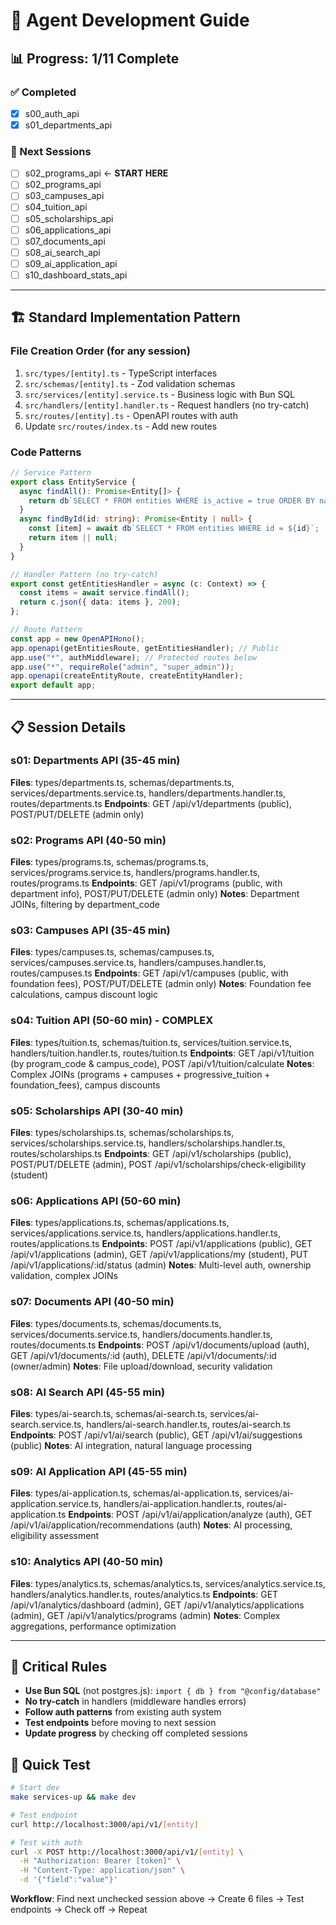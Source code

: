 # 🤖 Agent Development Guide

## 📊 Progress: 1/11 Complete

### ✅ Completed
- [x] s00_auth_api
- [x] s01_departments_api

### 🔄 Next Sessions
- [ ] s02_programs_api ← **START HERE**
- [ ] s02_programs_api
- [ ] s03_campuses_api
- [ ] s04_tuition_api
- [ ] s05_scholarships_api
- [ ] s06_applications_api
- [ ] s07_documents_api
- [ ] s08_ai_search_api
- [ ] s09_ai_application_api
- [ ] s10_dashboard_stats_api

---

## 🏗️ Standard Implementation Pattern

### File Creation Order (for any session)
1. `src/types/[entity].ts` - TypeScript interfaces
2. `src/schemas/[entity].ts` - Zod validation schemas
3. `src/services/[entity].service.ts` - Business logic with Bun SQL
4. `src/handlers/[entity].handler.ts` - Request handlers (no try-catch)
5. `src/routes/[entity].ts` - OpenAPI routes with auth
6. Update `src/routes/index.ts` - Add new routes

### Code Patterns
```typescript
// Service Pattern
export class EntityService {
  async findAll(): Promise<Entity[]> {
    return db`SELECT * FROM entities WHERE is_active = true ORDER BY name`;
  }
  async findById(id: string): Promise<Entity | null> {
    const [item] = await db`SELECT * FROM entities WHERE id = ${id}`;
    return item || null;
  }
}

// Handler Pattern (no try-catch)
export const getEntitiesHandler = async (c: Context) => {
  const items = await service.findAll();
  return c.json({ data: items }, 200);
};

// Route Pattern
const app = new OpenAPIHono();
app.openapi(getEntitiesRoute, getEntitiesHandler); // Public
app.use("*", authMiddleware); // Protected routes below
app.use("*", requireRole("admin", "super_admin"));
app.openapi(createEntityRoute, createEntityHandler);
export default app;
```

---

## 📋 Session Details

### s01: Departments API (35-45 min)
**Files**: types/departments.ts, schemas/departments.ts, services/departments.service.ts, handlers/departments.handler.ts, routes/departments.ts
**Endpoints**: GET /api/v1/departments (public), POST/PUT/DELETE (admin only)

### s02: Programs API (40-50 min)
**Files**: types/programs.ts, schemas/programs.ts, services/programs.service.ts, handlers/programs.handler.ts, routes/programs.ts
**Endpoints**: GET /api/v1/programs (public, with department info), POST/PUT/DELETE (admin only)
**Notes**: Department JOINs, filtering by department_code

### s03: Campuses API (35-45 min)
**Files**: types/campuses.ts, schemas/campuses.ts, services/campuses.service.ts, handlers/campuses.handler.ts, routes/campuses.ts
**Endpoints**: GET /api/v1/campuses (public, with foundation fees), POST/PUT/DELETE (admin only)
**Notes**: Foundation fee calculations, campus discount logic

### s04: Tuition API (50-60 min) - COMPLEX
**Files**: types/tuition.ts, schemas/tuition.ts, services/tuition.service.ts, handlers/tuition.handler.ts, routes/tuition.ts
**Endpoints**: GET /api/v1/tuition (by program_code & campus_code), POST /api/v1/tuition/calculate
**Notes**: Complex JOINs (programs + campuses + progressive_tuition + foundation_fees), campus discounts

### s05: Scholarships API (30-40 min)
**Files**: types/scholarships.ts, schemas/scholarships.ts, services/scholarships.service.ts, handlers/scholarships.handler.ts, routes/scholarships.ts
**Endpoints**: GET /api/v1/scholarships (public), POST/PUT/DELETE (admin), POST /api/v1/scholarships/check-eligibility (student)

### s06: Applications API (50-60 min)
**Files**: types/applications.ts, schemas/applications.ts, services/applications.service.ts, handlers/applications.handler.ts, routes/applications.ts
**Endpoints**: POST /api/v1/applications (public), GET /api/v1/applications (admin), GET /api/v1/applications/my (student), PUT /api/v1/applications/:id/status (admin)
**Notes**: Multi-level auth, ownership validation, complex JOINs

### s07: Documents API (40-50 min)
**Files**: types/documents.ts, schemas/documents.ts, services/documents.service.ts, handlers/documents.handler.ts, routes/documents.ts
**Endpoints**: POST /api/v1/documents/upload (auth), GET /api/v1/documents/:id (auth), DELETE /api/v1/documents/:id (owner/admin)
**Notes**: File upload/download, security validation

### s08: AI Search API (45-55 min)
**Files**: types/ai-search.ts, schemas/ai-search.ts, services/ai-search.service.ts, handlers/ai-search.handler.ts, routes/ai-search.ts
**Endpoints**: POST /api/v1/ai/search (public), GET /api/v1/ai/suggestions (public)
**Notes**: AI integration, natural language processing

### s09: AI Application API (45-55 min)
**Files**: types/ai-application.ts, schemas/ai-application.ts, services/ai-application.service.ts, handlers/ai-application.handler.ts, routes/ai-application.ts
**Endpoints**: POST /api/v1/ai/application/analyze (auth), GET /api/v1/ai/application/recommendations (auth)
**Notes**: AI processing, eligibility assessment

### s10: Analytics API (40-50 min)
**Files**: types/analytics.ts, schemas/analytics.ts, services/analytics.service.ts, handlers/analytics.handler.ts, routes/analytics.ts
**Endpoints**: GET /api/v1/analytics/dashboard (admin), GET /api/v1/analytics/applications (admin), GET /api/v1/analytics/programs (admin)
**Notes**: Complex aggregations, performance optimization

---

## 🚨 Critical Rules
- **Use Bun SQL** (not postgres.js): `import { db } from "@config/database"`
- **No try-catch** in handlers (middleware handles errors)
- **Follow auth patterns** from existing auth system
- **Test endpoints** before moving to next session
- **Update progress** by checking off completed sessions

## 🧪 Quick Test
```bash
# Start dev
make services-up && make dev

# Test endpoint
curl http://localhost:3000/api/v1/[entity]

# Test with auth
curl -X POST http://localhost:3000/api/v1/[entity] \
  -H "Authorization: Bearer [token]" \
  -H "Content-Type: application/json" \
  -d '{"field":"value"}'
```

**Workflow**: Find next unchecked session above → Create 6 files → Test endpoints → Check off → Repeat
